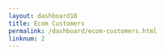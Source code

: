 ```yaml
---
layout: dashboard18
title: Ecom Customers
permalink: /dashboard/ecom-customers.html
linknum: 2
---
```

